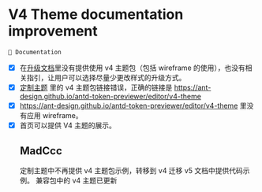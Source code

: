 # V4 Theme documentation improvement

`📝 Documentation`

- [x] 在[升级文档](https://ant.design/docs/react/migration-v5-cn)里没有提供使用 v4 主题包（包括 wireframe 的使用），也没有相关指引，让用户可以选择尽量少更改样式的升级方式。
- [x] [定制主题](https://ant.design/docs/react/customize-theme-cn#%E4%B8%BB%E9%A2%98%E5%B1%95%E7%A4%BA) 里的 v4 主题包链接错误，正确的链接是 https://ant-design.github.io/antd-token-previewer/editor/v4-theme
- [x] https://ant-design.github.io/antd-token-previewer/editor/v4-theme 里没有应用 wireframe。
- [x] 首页可以提供 V4 主题的展示。
  ## MadCcc
  定制主题中不再提供 v4 主题包示例，转移到 v4 迁移 v5 文档中提供代码示例。
  兼容包中的 v4 主题已更新
